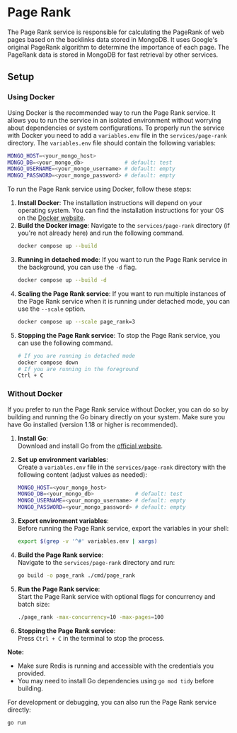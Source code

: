 # Page Rank

The Page Rank service is responsible for calculating the PageRank of web pages based on the backlinks data stored in MongoDB. It uses Google's original PageRank algorithm to determine the importance of each page. The PageRank data is stored in MongoDB for fast retrieval by other services.

## Setup

### Using Docker
Using Docker is the recommended way to run the Page Rank service. It allows you to run the service in an isolated environment without worrying about dependencies or system configurations. To properly run the service with Docker you need to add a `variables.env` file in the `services/page-rank` directory. The `variables.env` file should contain the following variables:

```bash
MONGO_HOST=<your_mongo_host>
MONGO_DB=<your_mongo_db>             # default: test
MONGO_USERNAME=<your_mongo_username> # default: empty
MONGO_PASSWORD=<your_mongo_password> # default: empty
```

To run the Page Rank service using Docker, follow these steps:
1. **Install Docker**: The installation instructions will depend on your operating system. You can find the installation instructions for your OS on the [Docker website](https://docs.docker.com/get-docker/).
2. **Build the Docker image**: Navigate to the `services/page-rank` directory (if you're not already here) and run the following command.
   ```bash
   docker compose up --build
   ```
3. **Running in detached mode**: If you want to run the Page Rank service in the background, you can use the `-d` flag.
   ```bash
   docker compose up --build -d
   ```
4. **Scaling the Page Rank service**: If you want to run multiple instances of the Page Rank service when it is running under detached mode, you can use the `--scale` option.
   ```bash
   docker compose up --scale page_rank=3
   ```
5. **Stopping the Page Rank service**: To stop the Page Rank service, you can use the following command.
   ```bash
   # If you are running in detached mode
   docker compose down
   # If you are running in the foreground
   Ctrl + C
   ```

### Without Docker

If you prefer to run the Page Rank service without Docker, you can do so by building and running the Go binary directly on your system. Make sure you have Go installed (version 1.18 or higher is recommended).

1. **Install Go**:  
   Download and install Go from the [official website](https://go.dev/dl/).

2. **Set up environment variables**:  
   Create a `variables.env` file in the `services/page-rank` directory with the following content (adjust values as needed):
   ```bash
   MONGO_HOST=<your_mongo_host>
   MONGO_DB=<your_mongo_db>             # default: test
   MONGO_USERNAME=<your_mongo_username> # default: empty
   MONGO_PASSWORD=<your_mongo_password> # default: empty
   ```

3. **Export environment variables**:  
   Before running the Page Rank service, export the variables in your shell:
   ```bash
   export $(grep -v '^#' variables.env | xargs)
   ```

4. **Build the Page Rank service**:  
   Navigate to the `services/page-rank` directory and run:
   ```bash
   go build -o page_rank ./cmd/page_rank
   ```

5. **Run the Page Rank service**:  
   Start the Page Rank service with optional flags for concurrency and batch size:
   ```bash
   ./page_rank -max-concurrency=10 -max-pages=100
   ```

6. **Stopping the Page Rank service**:  
   Press `Ctrl + C` in the terminal to stop the process.

**Note:**  
- Make sure Redis is running and accessible with the credentials you provided.
- You may need to install Go dependencies using `go mod tidy` before building.

For development or debugging, you can also run the Page Rank service directly:
```bash
go run
```
